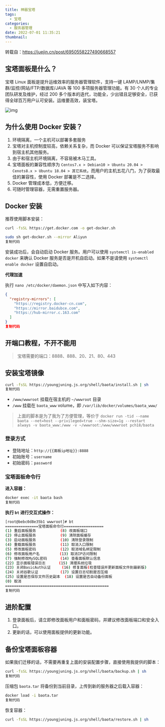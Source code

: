 ```yaml
---
title: 神器宝塔
tags:
  - 宝塔
categories:
  - 服务器管理
date: 2022-07-01 11:35:21
thumbnail:
---
```

转载自：https://juejin.cn/post/6950558227490668557

## 宝塔面板是什么？

宝塔 Linux 面板是提升运维效率的服务器管理软件，支持一键 LAMP/LNMP/集群/监控/网站/FTP/数据库/JAVA 等 100 多项服务器管理功能。有 30 个人的专业团队研发及维护，经过 200 多个版本的迭代，功能全，少出错且足够安全，已获得全球百万用户认可安装。运维要高效，装宝塔。

![img](https://p3-juejin.byteimg.com/tos-cn-i-k3u1fbpfcp/6b9e0acdaa93469c95368e6cefe200e8~tplv-k3u1fbpfcp-zoom-in-crop-mark:1304:0:0:0.image)

## 为什么使用 Docker 安装？

1. 环境隔离，一个主机可以部署多套服务
2. 宝塔对主机控制度较高，依赖关系复杂，而 Docker 可以保证宝塔服务不影响到宿主机其他服务。
3. 由于和宿主机环境隔离，不容易被木马工具。
4. 宝塔面板的兼容性顺序为 `Centos7.x > Debian10 > Ubuntu 20.04 > Cenots8.x > Ubuntu 18.04 > 其它系统`，而用户的主机五花八门，为了获取最佳的兼容性，使用 Docker 部署是不二选择。
5. Docker 管理成本低，方便迁移。
6. 可随时管理容器，无需重置服务器。

## Docker 安装

推荐使用脚本安装：

```sh
curl -fsSL https://get.docker.com -o get-docker.sh

sudo sh get-docker.sh --mirror Aliyun
复制代码
```

安装成功后，会自动启动 Docker 服务。用户可以使用 `systemctl is-enabled docker` 来确认 Docker 服务是否是开机自启动。如果不是请使用 `systemctl enable docker` 设置自启动。

**代理加速**

执行 `nano /etc/docker/daemon.json` 中写入如下内容：

```json
{
  "registry-mirrors": [
    "https://registry.docker-cn.com",
    "https://mirror.baidubce.com",
    "https://hub-mirror.c.163.com"
  ]
}
复制代码
```

## 开端口教程，不开不能用

> 宝塔需要的端口：8888、888、20、21、80、443

## 安装宝塔镜像

```sh
curl -fsSL https://youngjuning.js.org/shell/baota/install.sh | sh
复制代码
```

- `/www/wwwroot` 挂载在宿主机的 `~/wwwroot` 目录
- `/www` 挂载在 `baota_www` volume，即 `/var/lib/docker/volumes/baota_www/`

> 上面的脚本是为了我为了方便管理，等价于 `docker run -tid --name baota --net=host --privileged=true --shm-size=1g --restart always -v baota_www:/www -v ~/wwwroot:/www/wwwroot pch18/baota`

### 登录方式

- 登陆地址：`http://{{面板ip地址}}:8888`
- 初始账号：`username`
- 初始密码：`password`

### 宝塔面板命令行

**进入容器：**

```sh
docker exec -it baota bash
复制代码
```

**执行 `bt` 进行交互式操作：**

```sh
[root@bebc0d8e35b1 wwwroot]# bt
===============宝塔面板命令行==================
(1) 重启面板服务           (8) 改面板端口
(2) 停止面板服务           (9) 清除面板缓存
(3) 启动面板服务           (10) 清除登录限制
(4) 重载面板服务           (11) 取消入口限制
(5) 修改面板密码           (12) 取消域名绑定限制
(6) 修改面板用户名         (13) 取消IP访问限制
(7) 强制修改MySQL密码      (14) 查看面板默认信息
(22) 显示面板错误日志      (15) 清理系统垃圾
(23) 关闭BasicAuth认证     (16) 修复面板(检查错误并更新面板文件到最新版)
(24) 关闭谷歌认证          (17) 设置日志切割是否压缩
(25) 设置是否保存文件历史副本  (18) 设置是否自动备份面板
(0) 取消
===============================================
复制代码
```

## 进阶配置

1. 登录面板后，请立即修改面板用户和面板密码，并建议修改面板端口和安全入口。
2. 更新的话，可以使用面板提供的更新功能。

## 备份宝塔面板容器

如果我们迁移的话，不需要再重复上面的安装配置步骤，直接使用我提供的脚本：

```sh
curl -fsSL https://youngjuning.js.org/shell/baota/backup.sh | sh
复制代码
```

压缩包 `baota.tar` 将备份到当前目录，上传到新的服务器之后载入容器：

```sh
docker load -i baota.tar
复制代码
```

恢复容器：

```sh
curl -fsSL https://youngjuning.js.org/shell/baota/restore.sh | sh
```

